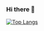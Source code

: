 ### Hi there 👋

[![Top Langs](https://github-readme-stats.vercel.app/api/top-langs/?username=rafaballerini&layout=compact&theme=dark&&show_icons=true&hide_border=true&card_width=1000px&text_bold=true)](https://github.com/anuraghazra/github-readme-stats)
